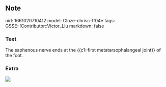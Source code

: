 ## Note
nid: 1661020710412
model: Cloze-chrisc-ff04e
tags: GSSE::!Contributor::Victor_Liu
markdown: false

### Text
The saphenous nerve ends at the {{c1::first metatarsophalangeal joint}} of the foot.

### Extra
<img src="Gray836.png">
